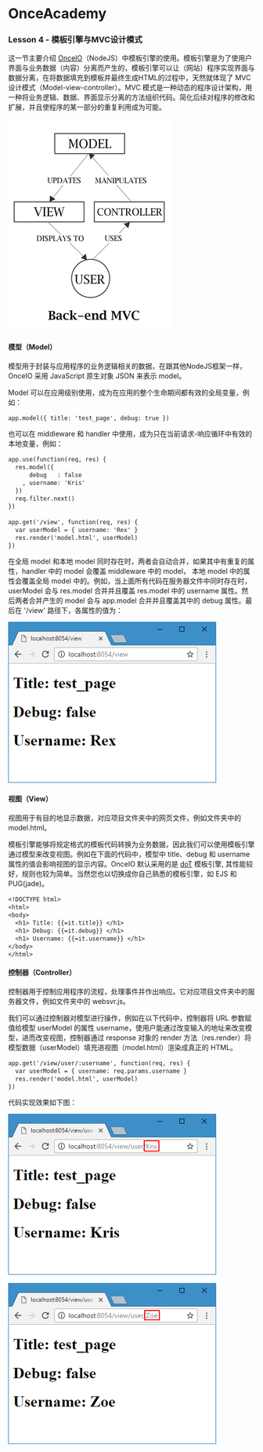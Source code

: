# OnceAcademy
### Lesson 4 - 模板引擎与MVC设计模式

这一节主要介绍 [OnceIO](https://github.com/OnceDoc/onceio)（NodeJS）中模板引擎的使用。模板引擎是为了使用户界面与业务数据（内容）分离而产生的，模板引擎可以让（网站）程序实现界面与数据分离，在将数据填充到模板并最终生成HTML的过程中，天然就体现了 MVC 设计模式（Model-view-controller）。MVC 模式是一种动态的程序设计架构，用一种将业务逻辑、数据、界面显示分离的方法组织代码。简化后续对程序的修改和扩展，并且使程序的某一部分的重复利用成为可能。  
  
![后端 MVC 示意图][1]

#### 模型（Model）  

模型用于封装与应用程序的业务逻辑相关的数据，在跟其他NodeJS框架一样，OnceIO 采用 JavaScript 原生对象 JSON 来表示 model。  
  
Model 可以在应用级别使用，成为在应用的整个生命期间都有效的全局变量，例如：  

    app.model({ title: 'test_page', debug: true }) 

也可以在 middleware 和 handler 中使用，成为只在当前请求-响应循环中有效的本地变量，例如：  

    app.use(function(req, res) {
      res.model({
          debug   : false
        , username: 'Kris'
      })
      req.filter.next()
    })

    app.get('/view', function(req, res) { 
      var userModel = { username: 'Rex' }
      res.render('model.html', userModel)
    })

在全局 model 和本地 model 同时存在时，两者会自动合并，如果其中有重复的属性，handler 中的 model 会覆盖 middleware 中的 model， 本地 model 中的属性会覆盖全局 model 中的。例如，当上面所有代码在服务器文件中同时存在时，userModel 会与 res.model 合并并且覆盖 res.model 中的 username 属性。然后两者合并产生的 model 会与 app.model 合并并且覆盖其中的 debug 属性。最后在 '/view' 路径下，各属性的值为：  
  
![模型 merge 浏览器显示效果][2]

#### 视图（View）  

视图用于有目的地显示数据，对应项目文件夹中的网页文件，例如文件夹中的 model.html。  
  
模板引擎能够将规定格式的模板代码转换为业务数据，因此我们可以使用模板引擎通过模型来改变视图。例如在下面的代码中，模型中 title、debug 和 username 属性的值会影响视图的显示内容。OnceIO 默认采用的是 [doT](https://github.com/olado/doT) 模板引擎, 其性能较好，规则也较为简单。当然您也以切换成你自己熟悉的模板引擎，如 EJS 和 PUG(jade)。

    <!DOCTYPE html>
    <html>
    <body>
      <h1> Title: {{=it.title}} </h1>
      <h1> Debug: {{=it.debug}} </h1>
      <h1> Username: {{=it.username}} </h1>
    </body>
    </html>
  
#### 控制器（Controller）

控制器用于控制应用程序的流程，处理事件并作出响应。它对应项目文件夹中的服务器文件，例如文件夹中的 websvr.js。  
  
我们可以通过控制器对模型进行操作，例如在以下代码中，控制器将 URL 参数赋值给模型 userModel 的属性 username，使用户能通过改变输入的地址来改变模型，进而改变视图，控制器通过 response 对象的 render 方法（res.render）将模型数据（userModel）填充进视图（model.html）渲染成真正的 HTML。  

    app.get('/view/user/:username', function(req, res) { 
      var userModel = { username: req.params.username }
      res.render('model.html', userModel)
    })


代码实现效果如下图：

![控制器示例效果 1][3]  
  
![控制器示例效果 2][4]





  [1]: https://raw.githubusercontent.com/OnceDoc/images/gh-pages/OnceAcademy/Lesson4/MVC_process.png
  [2]: https://raw.githubusercontent.com/OnceDoc/images/gh-pages/OnceAcademy/Lesson4/model_overwritten.png
  [3]: https://raw.githubusercontent.com/OnceDoc/images/gh-pages/OnceAcademy/Lesson4/controller_example_1.png
  [4]: https://raw.githubusercontent.com/OnceDoc/images/gh-pages/OnceAcademy/Lesson4/controller_example_2.png
